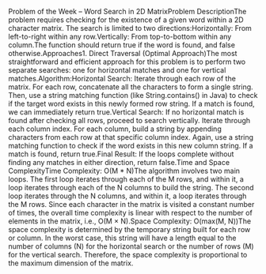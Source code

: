 Problem of the Week – Word Search in 2D MatrixProblem DescriptionThe problem requires checking for the existence of a given word within a 2D character matrix. The search is limited to two directions:Horizontally: From left-to-right within any row.Vertically: From top-to-bottom within any column.The function should return true if the word is found, and false otherwise.Approaches1. Direct Traversal (Optimal Approach)The most straightforward and efficient approach for this problem is to perform two separate searches: one for horizontal matches and one for vertical matches.Algorithm:Horizontal Search: Iterate through each row of the matrix. For each row, concatenate all the characters to form a single string. Then, use a string matching function (like String.contains() in Java) to check if the target word exists in this newly formed row string. If a match is found, we can immediately return true.Vertical Search: If no horizontal match is found after checking all rows, proceed to search vertically. Iterate through each column index. For each column, build a string by appending characters from each row at that specific column index. Again, use a string matching function to check if the word exists in this new column string. If a match is found, return true.Final Result: If the loops complete without finding any matches in either direction, return false.Time and Space ComplexityTime Complexity: O(M * N)The algorithm involves two main loops. The first loop iterates through each of the M rows, and within it, a loop iterates through each of the N columns to build the string. The second loop iterates through the N columns, and within it, a loop iterates through the M rows. Since each character in the matrix is visited a constant number of times, the overall time complexity is linear with respect to the number of elements in the matrix, i.e., O(M × N).Space Complexity: O(max(M, N))The space complexity is determined by the temporary string built for each row or column. In the worst case, this string will have a length equal to the number of columns (N) for the horizontal search or the number of rows (M) for the vertical search. Therefore, the space complexity is proportional to the maximum dimension of the matrix.